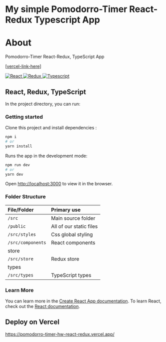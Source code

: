 # My simple Pomodorro-Timer React-Redux Typescript App

# About

Pomodorro-Timer React-Redux, TypeScript App

[[vercel-link-here](https://pomodorro-timer-hw-react-redux.vercel.app/)]

<a href="https://github.com/topics/react">
  <img src="https://img.shields.io/badge/React-<blue>" alt="React">
</a>
<a href="https://github.com/topics/redux">
  <img src="https://img.shields.io/badge/Redux-<blue>" alt="Redux">
</a>
<a href="https://github.com/topics/typescript">
  <img src="https://img.shields.io/badge/Typescript-<blue>" alt="Typescript">
</a>

## React, Redux, TypeScript

In the project directory, you can run:

### Getting started

Clone this project and install dependencies :

```bash
npm i
# or
yarn install
```
Runs the app in the development mode:

```bash
npm run dev
# or
yarn dev
```

Open [http://localhost:3000](http://localhost:3000) to view it in the browser.

### Folder Structure

| File/Folder  	   									| Primary use    																								|
| :-------------------------------- | :------------------------------------------------------------ |
| `/src`				          					| Main source folder  			    		|
| `/public`          			 					| All of our static files 						 																  |
| `/src/styles`			         				| Css global styling 																						|
| `/src/components`       					| React components    																					|
store 						 																  |
| `/src/store`			           			| Redux store																  |
types 						 																  |
| `/src/types`			           			| TypeScript types																  |

### Learn More

You can learn more in the [Create React App documentation](https://facebook.github.io/create-react-app/docs/getting-started).
To learn React, check out the [React documentation](https://reactjs.org/).

## Deploy on Vercel
https://pomodorro-timer-hw-react-redux.vercel.app/
